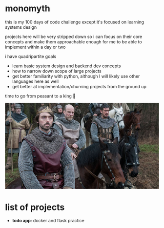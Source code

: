 # monomyth

this is my 100 days of code challenge except it's focused on learning systems design

projects here will be very stripped down so i can focus on their core concepts and make them approachable enough for me to be able to implement within a day or two

i have quadripartite goals

- learn basic system design and backend dev concepts
- how to narrow down scope of large projects
- get better familiarity with python, although I will likely use other languages here as well
- get better at implementation/churning projects from the ground up

time to go from peasant to a king 👑

![](king-alfred-last-kingdom-netflix.jpeg)

# list of projects

- **todo app**: docker and flask practice
